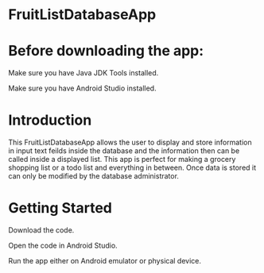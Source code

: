 # FruitListDatabaseApp

# Before downloading the app:

Make sure you have Java JDK Tools installed. 

Make sure you have Android Studio installed.

# Introduction

This FruitListDatabaseApp allows the user to display and store information in input text feilds inside the database and the information then can be called inside a displayed list. This app is perfect for making a grocery shopping list or a todo list and everything in between. Once data is stored it can only be modified by the database administrator.

# Getting Started

Download the code.

Open the code in Android Studio.

Run the app either on Android emulator or physical device.
